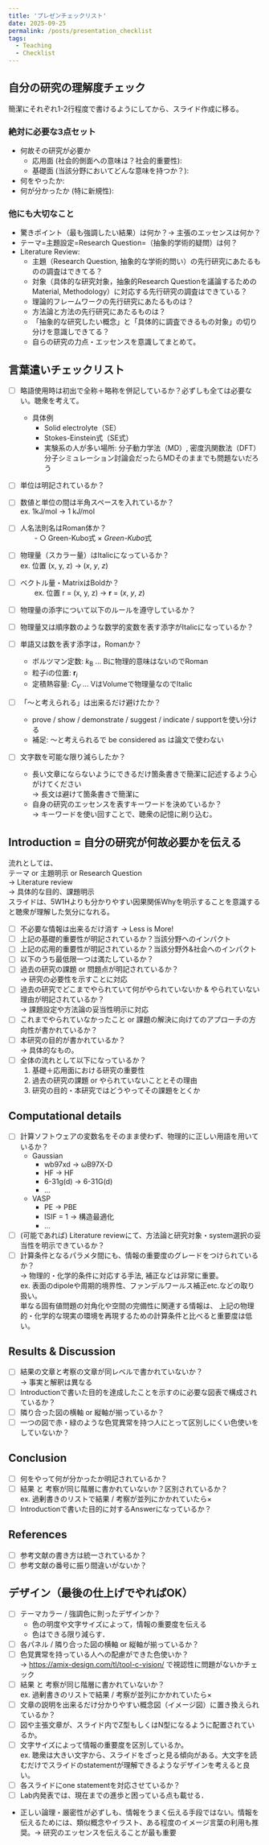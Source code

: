 ```yaml
---
title: 'プレゼンチェックリスト'
date: 2025-09-25
permalink: /posts/presentation_checklist
tags:
  - Teaching
  - Checklist
---
```


## 自分の研究の理解度チェック
簡潔にそれぞれ1-2行程度で書けるようにしてから、スライド作成に移る。
### 絶対に必要な3点セット
- 何故その研究が必要か
  - 応用面 (社会的側面への意味は？社会的重要性):
  - 基礎面 (当該分野においてどんな意味を持つか？):  
- 何をやったか: 
- 何が分かったか (特に新規性): 

### 他にも大切なこと
- 驚きポイント（最も強調したい結果）は何か？→ 主張のエッセンスは何か？
- テーマ=主題設定=Research Question=（抽象的学術的疑問）は何？
- Literature Review:
  - 主題（Research Question, 抽象的な学術的問い）の先行研究にあたるものの調査はできてる？
  - 対象（具体的な研究対象，抽象的Research Questionを議論するためのMaterial, Methodology）に対応する先行研究の調査はできている？
  - 理論的フレームワークの先行研究にあたるものは？
  - 方法論と方法の先行研究にあたるものは？
  - 「抽象的な研究したい概念」と「具体的に調査できるもの対象」の切り分けを意識しできてる？
  -  自らの研究の力点・エッセンスを意識してまとめて。

## 言葉遣いチェックリスト
- [ ] 略語使用時は初出で全称＋略称を併記しているか？必ずしも全ては必要ない。聴衆を考えて。  
    - 具体例
      - Solid electrolyte（SE）
      - Stokes-Einstein式（SE式）
      - 実験系の人が多い場所: 分子動力学法（MD）, 密度汎関数法（DFT）  
        分子シミュレーション討論会だったらMDそのままでも問題ないだろう

- [ ] 単位は明記されているか？
- [ ] 数値と単位の間は半角スペースを入れているか？  
    ex. 1kJ/mol &rarr; 1 kJ/mol
- [ ] 人名法則名はRoman体か？  
 　　- ○ Green-Kubo式 × *Green*-*Kubo*式
- [ ] 物理量（スカラー量）はItalicになっているか？  
    ex. 位置 (x, y, z) &rarr; (*x*, *y*, *z*)
- [ ] ベクトル量・MatrixはBoldか？  
 　　ex. 位置 r = (x, y, z) &rarr; **r** = (*x*, *y*, *z*)
- [ ] 物理量の添字について以下のルールを遵守しているか？
- [ ] 物理量又は順序数のような数学的変数を表す添字がItalicになっているか？
- [ ] 単語又は数を表す添字は，Romanか？
  - ボルツマン定数: $k_{\mathrm{B}}$ ... Bに物理的意味はないのでRoman
  - 粒子iの位置: **r**<sub>*i*</sub>
  - 定積熱容量: *C*<sub>*V*</sub> ... VはVolumeで物理量なのでItalic  
- [ ] 「〜と考えられる」は出来るだけ避けたか？
  - prove / show / demonstrate / suggest / indicate / supportを使い分ける
  - 補足: 〜と考えられるで be considered as は論文で使わない
- [ ] 文字数を可能な限り減らしたか？
  - 長い文章にならないようにできるだけ箇条書きで簡潔に記述するよう心がけてください  
    → 長文は避けて箇条書きで簡潔に
  - 自身の研究のエッセンスを表すキーワードを決めているか？  
    → キーワードを使い回すことで、聴衆の記憶に刷り込む。

## Introduction = 自分の研究が何故必要かを伝える
流れとしては、  
テーマ or 主題明示 or Research Question  
&rarr; Literature review  
&rarr; 具体的な目的、課題明示  
スライドは、5W1Hよりも分かりやすい因果関係Whyを明示することを意識すると聴衆が理解した気分になれる。
- [ ] 不必要な情報は出来るだけ消す → Less is More!
- [ ] 上記の基礎的重要性が明記されているか？当該分野へのインパクト
- [ ] 上記の応用的重要性が明記されているか？当該分野外&社会へのインパクト
- [ ] 以下のうち最低限一つは満たしているか？
- [ ] 過去の研究の課題 or 問題点が明記されているか？  
      &rarr; 研究の必要性を示すことに対応
- [ ] 過去の研究でどこまでやられていて何がやられていないか & やられていない理由が明記されているか？  
      &rarr; 課題設定や方法論の妥当性明示に対応
- [ ] これまでやられていなかったこと or 課題の解決に向けてのアプローチの方向性が書かれているか？
- [ ] 本研究の目的が書かれているか？  
      &rarr; 具体的なもの。
- [ ] 全体の流れとして以下になっているか？
    1. 基礎＋応用面における研究の重要性
    2. 過去の研究の課題 or やられていないこととその理由
    3. 研究の目的・本研究ではどうやってその課題をとくか

## Computational details
- [ ] 計算ソフトウェアの変数名をそのまま使わず、物理的に正しい用語を用いているか？  
    - Gaussian
      - wb97xd &rarr; ωB97X-D
      - HF &rarr; HF
      - 6-31g(d) &rarr; 6-31G(d)
      - ...
    - VASP
      - PE → PBE
      - ISIF = 1 &rarr; 構造最適化
      - ...
- [ ] (可能であれば) Literature reviewにて、方法論と研究対象・system選択の妥当性を明示できているか？
- [ ] 計算条件となるパラメタ間にも、情報の重要度のグレードをつけられているか？  
  &rarr; 物理的・化学的条件に対応する手法, 補正などは非常に重要。  
  ex. 表面のdipoleや周期的境界性、ファンデルワールス補正etc.などの取り扱い。  
  単なる固有値問題の対角化や空間の完備性に関連する情報は、
  上記の物理的・化学的な現実の環境を再現するための計算条件と比べると重要度は低い。

## Results & Discussion
- [ ] 結果の文章と考察の文章が同レベルで書かれていないか？  
      &rarr; 事実と解釈は異なる
- [ ] Introductionで書いた目的を達成したことを示すのに必要な図表で構成されているか？
- [ ] 隣り合った図の横軸 or 縦軸が揃っているか？
- [ ] 一つの図で赤・緑のような色覚異常を持つ人にとって区別しにくい色使いをしていないか？

## Conclusion
- [ ] 何をやって何が分かったか明記されているか？
- [ ] 結果 と 考察が同じ階層に書かれていないか？区別されているか？  
      ex. 過剰書きのリストで結果 / 考察が並列にかかれていたら×  
- [ ] Introductionで書いた目的に対するAnswerになっているか？

## References
- [ ] 参考文献の書き方は統一されているか？
- [ ] 参考文献の番号に振り間違いがないか？

## デザイン（最後の仕上げでやればOK）
- [ ] テーマカラー / 強調色に則ったデザインか？  
  - 色の明度や文字サイズによって，情報の重要度を伝える
  - 色はできる限り減らす．
- [ ] 各パネル / 隣り合った図の横軸 or 縦軸が揃っているか？
- [ ] 色覚異常を持っている人への配慮ができた色使いか？  
      &rarr; https://amix-design.com/tl/tool-c-vision/ で視認性に問題がないかチェック
- [ ] 結果 と 考察が同じ階層に書かれていないか？  
  ex. 過剰書きのリストで結果 / 考察が並列にかかれていたら×
- [ ] 文章の説明を出来るだけ分かりやすい概念図（イメージ図）に置き換えられているか？
- [ ] 図や主張文章が、スライド内でZ型もしくはN型になるように配置されているか。
- [ ] 文字サイズによって情報の重要度を区別しているか。  
  ex. 聴衆は大きい文字から、スライドをざっと見る傾向がある。大文字を読むだけでスライドのstatementが理解できるようなデザインを考えると良い。
- [ ] 各スライドにone statementを対応させているか？  
- [ ] Lab内発表では、現在までの進歩と困っている点も載せる．
- 正しい論理・厳密性が必ずしも、情報をうまく伝える手段ではない。情報を伝えるためには、類似概念やイラスト、ある程度のイメージ言葉の利用も推奨。&rarr; 研究のエッセンスを伝えることが最も重要

